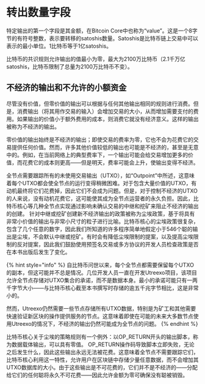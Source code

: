 # 转出数量字段

特定输出的第一个字段是其金额，在Bitcoin Core中也称为“value”。这是一个8字节的有符号整数，表示要转移的satoshis数量。Satoshis是比特币链上交易中可以表示的最小单位。1比特币等于1亿satoshis。

比特币的共识规则允许输出的值最小为零，最大为2100万比特币（2.1千万亿satoshis，比特币限制了总量为2100万比特币不变）。

## 不经济的输出和不允许的小额资金

尽管没有价值，但零价值的输出可以根据与任何其他输出相同的规则进行消费。但是，消费输出（将其用作交易的输入）会增加交易的大小，从而增加需要支付的费用。如果输出的价值小于额外费用的成本，则消费它就没有经济意义。这样的输出被称为不经济的输出。

零价值的输出始终是不经济的输出；即使交易的费率为零，它也不会为花费它的交易提供任何价值。然而，许多其他价值较低的输出也可能是不经济的，甚至是无意中的。例如，在当前网络上的典型费率下，一个输出可能会给交易增加更多的价值，而花费它的成本则更高——但是明天，费率可能会上升，使输出变得不经济。

全节点需要跟踪所有的未使用交易输出（UTXO），如“Outpoint”中所述，这意味着每个UTXO都会使全节点的运行变得稍微困难。对于包含大量价值的UTXO，有动机最终将它们花费掉，因此它们不会成为问题。但是，对于控制不经济的UTXO的人来说，没有动机花费它，这可能使其成为全节点运营者的永久负担。因此，比特币核心等几种全节点实现通过影响未确认交易的中继和挖矿来阻止不经济的输出的创建。  针对中继或挖矿创建新不经济输出的政策被称为尘埃政策，基于将具有非常小价值的输出与非常小尺寸的粒子进行比喻。比特币核心的尘埃政策很复杂，包含了几个任意的数字，因此我们所知道的许多程序简单地假定小于546个聪的输出是尘埃，不会默认中继或挖矿。有时会有降低尘埃限制的提案，以及提高尘埃限制的反对提案，因此我们鼓励使用预签名交易或多方协议的开发人员检查政策是否在本书出版后发生了变化。

{% hint style="info" %}
自比特币问世以来，每个全节点都需要保留每个UTXO的副本，但这可能并不总是情况。几位开发人员一直在开发Utreexo项目，该项目允许全节点存储对UTXO集合的承诺，而不是数据本身。最小的承诺可能只有一两千字节大小——与比特币核心截至本书撰写时存储的逾五千兆字节相比，这是非常小的。

然而，Utreexo仍然需要一些节点存储所有UTXO数据，特别是为矿工和其他需要快速验证新区块的操作提供服务的节点。这意味着即使在可能的未来大多数节点使用Utreexo的情况下，不经济的输出仍然可能成为全节点的问题。
{% endhint %}

比特币核心关于尘埃的策略规则有一个例外：以OP\_RETURN开头的输出脚本，称为数据载体输出，可以具有零值。 OP\_RETURN操作码导致脚本立即失败，无论之后发生什么，因此这些输出永远无法被花费。这意味着全节点不需要跟踪它们，比特币核心利用这一特性，允许用户在区块链中存储少量任意数据，而不会增加其UTXO数据库的大小。由于这些输出是不可花费的，它们并不是不经济的——分配给它们的任何聪将永久不可花费——因此允许金额为零可确保没有聪被销毁。
